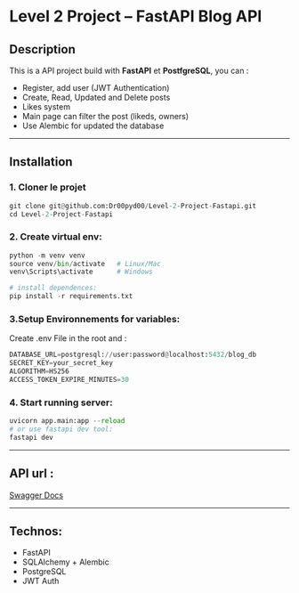 #  Level 2 Project – FastAPI Blog API

##  Description
This is a API project build with **FastAPI** et **PostfgreSQL**, you can :
- Register, add user (JWT Authentication)
- Create, Read, Updated and Delete posts
- Likes system
- Main page can filter the post (likeds, owners)
- Use Alembic for updated the database

---

##  Installation

### 1. Cloner le projet
```python
git clone git@github.com:Dr00pyd00/Level-2-Project-Fastapi.git
cd Level-2-Project-Fastapi
```

### 2. Create virtual env:
```python
python -m venv venv
source venv/bin/activate   # Linux/Mac
venv\Scripts\activate      # Windows

# install dependences:
pip install -r requirements.txt

```

### 3.Setup Environnements for variables:
Create .env File in the root and :
```python
DATABASE_URL=postgresql://user:password@localhost:5432/blog_db
SECRET_KEY=your_secret_key
ALGORITHM=HS256
ACCESS_TOKEN_EXPIRE_MINUTES=30
```

### 4. Start running server:
```python
uvicorn app.main:app --reload
# or use fastapi dev tool:
fastapi dev
```

------------------------------------------------------------

## API url :
[Swagger Docs](http://127.0.0.1:8000/docs)

------------------------------------------------------------

## Technos:
- FastAPI
- SQLAlchemy + Alembic
- PostgreSQL
- JWT Auth
